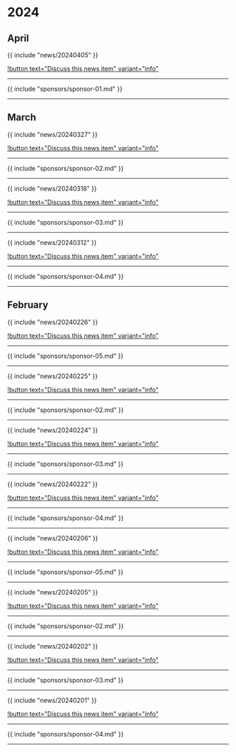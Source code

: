 # 2024
## April

{{ include "news/20240405" }}

[!button text="Discuss this news item" variant="info"](news/20240405/#discuss-this-page)

---

{{ include "sponsors/sponsor-01.md" }}

---

## March

{{ include "news/20240327" }}

[!button text="Discuss this news item" variant="info"](news/20240327/#discuss-this-page)

---

{{ include "sponsors/sponsor-02.md" }}

---

{{ include "news/20240318" }}

[!button text="Discuss this news item" variant="info"](news/20240318/#discuss-this-page)

---

{{ include "sponsors/sponsor-03.md" }}

---

{{ include "news/20240312" }}

[!button text="Discuss this news item" variant="info"](news/20240312/#discuss-this-page)

---

{{ include "sponsors/sponsor-04.md" }}

---

## February

{{ include "news/20240226" }}

[!button text="Discuss this news item" variant="info"](news/20240226/#discuss-this-page)

---

{{ include "sponsors/sponsor-05.md" }}

---

{{ include "news/20240225" }}

[!button text="Discuss this news item" variant="info"](news/20240225/#discuss-this-page)

---

{{ include "sponsors/sponsor-02.md" }}

---

{{ include "news/20240224" }}

[!button text="Discuss this news item" variant="info"](news/20240224/#discuss-this-page)

---

{{ include "sponsors/sponsor-03.md" }}

---

{{ include "news/20240222" }}

[!button text="Discuss this news item" variant="info"](news/20240222/#discuss-this-page)

---

{{ include "sponsors/sponsor-04.md" }}

---

{{ include "news/20240206" }}

[!button text="Discuss this news item" variant="info"](news/20240206/#discuss-this-page)

---

{{ include "sponsors/sponsor-05.md" }}

---

{{ include "news/20240205" }}

[!button text="Discuss this news item" variant="info"](news/20240205/#discuss-this-page)

---

{{ include "sponsors/sponsor-02.md" }}

---

{{ include "news/20240202" }}

[!button text="Discuss this news item" variant="info"](news/20240202/#discuss-this-page)

---

{{ include "sponsors/sponsor-03.md" }}

---

{{ include "news/20240201" }}

[!button text="Discuss this news item" variant="info"](news/20240201/#discuss-this-page)

---

{{ include "sponsors/sponsor-04.md" }}

---

